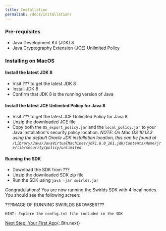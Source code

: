 ```yaml
---
title: Installation
permalink: /docs/installation/
---
```


### Pre-requisites

* Java Development Kit (JDK) 8
* Java Cryptography Extension (JCE) Unlimited Policy

### Installing on MacOS

#### Install the latest JDK 8

* Visit ??? to get the latest JDK 8
* Install JDK 8
* Confirm that JDK 8 is the running version of Java

#### Install the latest JCE Unlimited Policy for Java 8

* Visit ??? to get the latest JCE Unlimited Policy for Java 8
* Unzip the downloaded JCE file
* Copy both the `US_export_policy.jar` and the `local_policy.jar` to your Java installation's security policy location. _NOTE: On Mac OS 10.13.3 using the default Oracle JDK installation location, this can be found at `/Library/Java/JavaVirtualMachines/jdk1.8.0_161.jdk/Contents/Home/jre/lib/security/policy/unlimited`_

#### Running the SDK

* Download the SDK from ???
* Unzip the downloaded SDK zip file
* Run the SDK using `java -jar swirlds.jar`

Congradulations! You are now running the Swirlds SDK with 4 local nodes. You should see the following screen:

???IMAGE OF RUNNING SWIRLDS BROWSER???

    HINT: Explore the config.txt file included in the SDK

[Next Step: Your First App](/docs/your-first-app){:.Btn.next}
